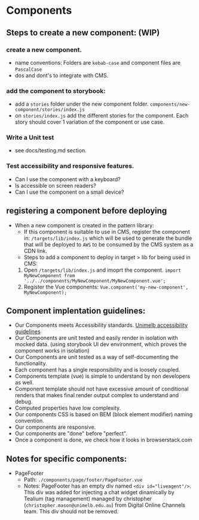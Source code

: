 # Components
## Steps to create a new component: (WIP)

### create a new component.
  - name conventions: Folders are `kebab-case` and component files are `PascalCase`
  - dos and dont's to integrate with CMS.

### add the component to storybook:
  -  add a `stories` folder under the new component folder. `components/new-component/stories/index.js`
  - on `stories/index.js` add the different stories for the component. Each story should cover 1 variation of the component or use case.  

### Write a Unit test
  - see docs/testing.md section.

### Test accessibility and responsive features.
  - Can I use the component with a keyboard?
  - Is accessible on screen readers?
  - Can I use the component on a small device?

## registering a component before deploying 
- When a new component is created in the pattern library:
  - If this component is suitable to use in CMS, register the component in: `/targets/lib/index.js` which will be used to generate the bundle that will be deployed to `AWS` to be consumed by the CMS system as a CDN link.
  - Steps to add a component to deploy in target > lib for being used in CMS:
  1. Open `/targets/lib/index.js` and imoprt the component.
    `import MyNewComponent from '../../components/MyNewComponent/MyNewComponent.vue';`
  2. Register the Vue components:
    `Vue.component('my-new-component', MyNewComponent);`

## Component implentation guidelines:
- Our Components meets Accessibility standards. [Unimelb accessibility guidelines](https://www.unimelb.edu.au/accessibility)
- Our Components are unit tested and easily render in isolation with mocked data. (using storybook UI dev environment, which proves the component works in isolation)
- Our Components are unit tested as a way of self-documenting the functionality.
- Each component has a single responsibility and is loosely coupled.
- Components template (vue) is simple to understand by non developers as well.
- Component template should not have excessive amount of conditional renders that makes final render output complex to understand and debug.
- Computed properties have low complexity.
- Our components CSS is based on BEM (block element modifier) naming convention.
- Our components are responsive.
- Our components are "done" before "perfect".
- Once a component is done, we check how it looks in browserstack.com

## Notes for specific components:

- PageFooter
  - Path: `./components/page/footer/PageFooter.vue`
  - Notes: PageFooter has an empty div named `<div id="liveagent"/>`. This div was added for injecting a chat widget dinamically by Tealium (tag management) managed by christopher (`christopher.mason@unimelb.edu.au`) from Digital Online Channels team. This div should not be removed.